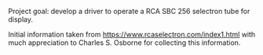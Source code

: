 Project goal:
develop a driver to operate a RCA SBC 256 selectron tube for display.

Initial information taken from https://www.rcaselectron.com/index1.html with much appreciation to Charles S. Osborne for collecting this information.

